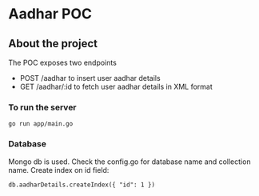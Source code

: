 # Aadhar POC

## About the project

The POC exposes two endpoints
- POST /aadhar  to insert user aadhar details
- GET /aadhar/:id to fetch user aadhar details in XML format

### To run the server
```
go run app/main.go
```

### Database

Mongo db is used. Check the config.go for database name and collection name.
Create index on id field:
```
db.aadharDetails.createIndex({ "id": 1 })
```
